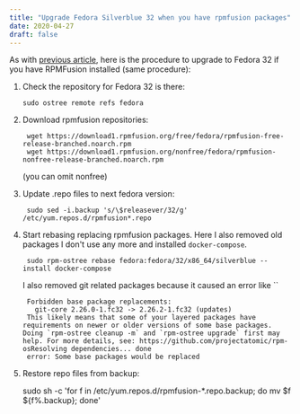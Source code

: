 ```yaml
---
title: "Upgrade Fedora Silverblue 32 when you have rpmfusion packages"
date: 2020-04-27
draft: false
---
```


As with [previous article](/quick-posts/2019-11-27-upgrade-to-fedora-silverblue-31-with-rpmfusion-repos/), here is the procedure to upgrade to Fedora 32 if you have RPMFusion installed (same procedure):

1.  Check the repository for Fedora 32 is there:

        sudo ostree remote refs fedora

2. Download rpmfusion repositories:

        wget https://download1.rpmfusion.org/free/fedora/rpmfusion-free-release-branched.noarch.rpm
        wget https://download1.rpmfusion.org/nonfree/fedora/rpmfusion-nonfree-release-branched.noarch.rpm

    (you can omit nonfree)

3. Update .repo files to next fedora version:

        sudo sed -i.backup 's/\$releasever/32/g' /etc/yum.repos.d/rpmfusion*.repo

4. Start rebasing replacing rpmfusion packages. Here I also removed old packages
   I don't use any more and installed `docker-compose`.

        sudo rpm-ostree rebase fedora:fedora/32/x86_64/silverblue --install docker-compose

   I also removed git related packages because it caused an error like ``

        Forbidden base package replacements:
          git-core 2.26.0-1.fc32 -> 2.26.2-1.fc32 (updates)
        This likely means that some of your layered packages have requirements on newer or older versions of some base packages. Doing `rpm-ostree cleanup -m` and `rpm-ostree upgrade` first may help. For more details, see: https://github.com/projectatomic/rpm-osResolving dependencies... done
        error: Some base packages would be replaced

5. Restore repo files from backup:

    sudo sh -c 'for f in /etc/yum.repos.d/rpmfusion-*.repo.backup; do mv $f ${f%.backup}; done'

